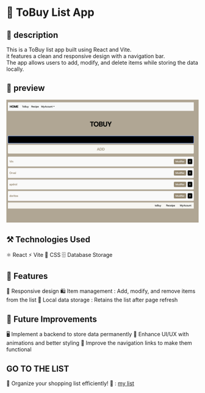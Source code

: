 # 🛒 ToBuy List App

## 📌 description 
This is a ToBuy list app built using React and Vite.   
it features a clean and responsive design with a navigation bar.  
The app allows users to add, modify, and delete items while storing the data locally.

## 📰​ preview 
![ma todolist](tobuy.png)

## ⚒️​ Technologies Used

⚛️ React
⚡ Vite 
🎨 CSS
🗄️ Database Storage


## 🎯 Features

📱 Responsive design 
🛍 Item management : Add, modify, and remove items from the list
💾 Local data storage : Retains the list after page refresh 

## 🔧 Future Improvements

🖥️ Implement a backend to store data permanently
🎨 Enhance UI/UX  with animations and better styling
🔗 Improve the navigation links  to make them functional

## GO TO THE LIST 
🛒 Organize your shopping list efficiently! 🛒 : [my list ](https://littlefoxy1nk.github.io/TODOLIST/#)







